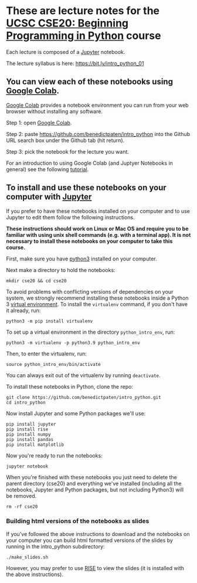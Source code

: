# These are lecture notes for the [UCSC CSE20: Beginning Programming in Python](https://courses.soe.ucsc.edu/courses/cse20) course

Each lecture is composed of a [Jupyter](https://jupyter.org/) notebook.

The lecture syllabus is here: https://bit.ly/intro_python_01

## You can view each of these notebooks using [Google Colab](https://colab.research.google.com/).
  
[Google Colab](https://colab.research.google.com/) provides a notebook environment
you can run from your web browser without installing any software.

Step 1: open [Google Colab](https://colab.research.google.com/).

Step 2: paste https://github.com/benedictpaten/intro_python into the
Github URL search box under the Github tab (hit return).

Step 3: pick the notebook for the lecture you want.

For an introduction to using Google Colab (and Juptyer Notebooks in general) 
see the following [tutorial](https://colab.research.google.com/notebooks/intro.ipynb).

## To install and use these notebooks on your computer with [Jupyter](https://jupyter.org/)

If you prefer to have these notebooks installed on your computer and to use Jupyter to edit them
follow the following instructions. 

**These instructions should work on
Linux or Mac OS and require you to be familiar with using unix shell commands (e.g. with a terminal app).
It is not necessary to install these notebooks on your computer to take this course.**

First, make sure you have [python3](https://www.python.org/) installed on your computer. 

Next make a directory to hold the notebooks:

```
mkdir cse20 && cd cse20
```

To avoid problems with conflicting versions of dependencies on your system, we strongly recommend installing 
these notebooks inside a Python 3 [virtual environment](https://virtualenv.pypa.io/en/stable/). To install the `virtualenv` command, if you don't have it already, run:

```
python3 -m pip install virtualenv
```

To set up a virtual environment in the directory `python_intro_env`, run:
```
python3 -m virtualenv -p python3.9 python_intro_env
```

Then, to enter the virtualenv, run:
```
source python_intro_env/bin/activate
```

You can always exit out of the virtualenv by running `deactivate`.


To install these notebooks in Python, clone the repo:  
```
git clone https://github.com/benedictpaten/intro_python.git
cd intro_python
```

Now install Jupyter and some Python packages we'll use:

```
pip install jupyter
pip install rise
pip install numpy
pip install pandas
pip install matplotlib
```

Now you're ready to run the notebooks:

```
jupyter notebook
```

When you're finished with these notebooks you
just need to delete the parent directory (cse20) and
everything we've installed (including all the notebooks, Jupyter and Python packages, 
but not including Python3) will be removed.

```
rm -rf cse20
```

### Building html versions of the notebooks as slides

If you've followed the above instructions to download and the notebooks on your computer
you can build html formatted versions of the slides by running in the 
intro_python subdirectory:

```
./make_slides.sh
```

However, you may prefer to use [RISE](https://rise.readthedocs.io/en/stable/) to view
the slides (it is installed with the above instructions).
